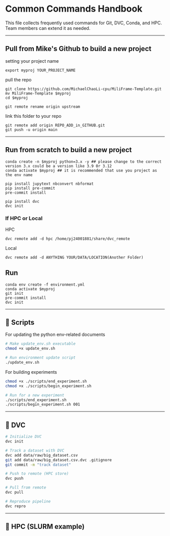# Common Commands Handbook

This file collects frequently used commands for Git, DVC, Conda, and HPC.
Team members can extend it as needed.

---


## Pull from Mike's Github to build a new project
setting your project name
```
export myproj YOUR_PROJECT_NAME
```

pull the repo
```
git clone https://github.com/MichaelChaoLi-cpu/MiliFrame-Template.git
mv MiliFrame-Template $myproj
cd $myproj

git remote rename origin upstream
```

link this folder to your repo
```
git remote add origin REPO_ADD_in_GITHUB.git
git push -u origin main
```

---

## Run from scratch to build a new project
```
conda create -n $myproj python=3.x -y ## please change to the correct version 3.x could be a version like 3.9 0r 3.12
conda activate $myproj ## it is recommended that use you project as the env name

pip install jupytext nbconvert nbformat
pip install pre-commit
pre-commit install

pip install dvc
dvc init
```

### If HPC or Local
HPC
```
dvc remote add -d hpc /home/pj24001881/share/dvc_remote
```

Local
```
dvc remote add -d ANYTHING YOUR/DATA/LOCATION(Another Folder)
```


## Run 
```
conda env create -f environment.yml
conda activate $myproj
git init
pre-commit install
dvc init
```

---

## 🔹 Scripts

For updating the python env-related documents
```bash
# Make update_env.sh executable
chmod +x update_env.sh

# Run environment update script
./update_env.sh
```
For building experiments
```bash
chmod +x ./scripts/end_experiment.sh
chmod +x ./scripts/begin_experiment.sh

# Run for a new experiment
./scripts/end_experiment.sh
./scripts/begin_experiment.sh 001
```

---

## 🔹 DVC

```bash
# Initialize DVC
dvc init

# Track a dataset with DVC
dvc add data/raw/big_dataset.csv
git add data/raw/big_dataset.csv.dvc .gitignore
git commit -m "track dataset"

# Push to remote (HPC store)
dvc push

# Pull from remote
dvc pull

# Reproduce pipeline
dvc repro
```

---

## 🔹 HPC (SLURM example)

```bash

```
